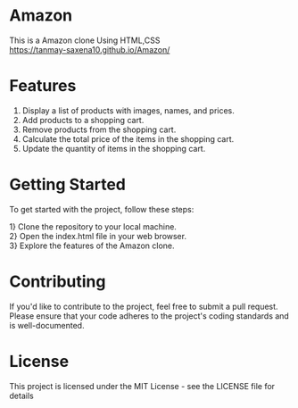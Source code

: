 # Amazon
This is a Amazon clone Using HTML,CSS <br>
https://tanmay-saxena10.github.io/Amazon/

# Features
1) Display a list of products with images, names, and prices.<br>
2) Add products to a shopping cart.<br>
3) Remove products from the shopping cart.<br>
4) Calculate the total price of the items in the shopping cart.<br>
5) Update the quantity of items in the shopping cart.<br>

# Getting Started
To get started with the project, follow these steps:

1} Clone the repository to your local machine.<br>
2} Open the index.html file in your web browser.<br>
3} Explore the features of the Amazon clone.

# Contributing
If you'd like to contribute to the project, feel free to submit a pull request. Please ensure that your code adheres to the project's coding standards and is well-documented.

# License
This project is licensed under the MIT License - see the LICENSE file for details
